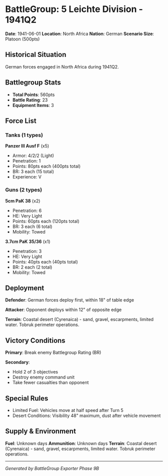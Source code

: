 # BattleGroup: 5 Leichte Division - 1941Q2

**Date**: 1941-06-01
**Location**: North Africa
**Nation**: German
**Scenario Size**: Platoon (500pts)

## Historical Situation

German forces engaged in North Africa during 1941Q2.

## Battlegroup Stats

- **Total Points**: 560pts
- **Battle Rating**: 23
- **Equipment Items**: 3

## Force List

### Tanks (1 types)

**Panzer III Ausf F** (x5)
- Armor: 4/2/2 (Light)
- Penetration: 1
- Points: 80pts each (400pts total)
- BR: 3 each (15 total)
- Experience: V

### Guns (2 types)

**5cm PaK 38** (x2)
- Penetration: 6
- HE: Very Light
- Points: 60pts each (120pts total)
- BR: 3 each (6 total)
- Mobility: Towed

**3.7cm PaK 35/36** (x1)
- Penetration: 3
- HE: Very Light
- Points: 40pts each (40pts total)
- BR: 2 each (2 total)
- Mobility: Towed


## Deployment

**Defender**: German forces deploy first, within 18" of table edge

**Attacker**: Opponent deploys within 12" of opposite edge

**Terrain**: Coastal desert (Cyrenaica) - sand, gravel, escarpments, limited water. Tobruk perimeter operations.

## Victory Conditions

**Primary**: Break enemy Battlegroup Rating (BR)

**Secondary**:
- Hold 2 of 3 objectives
- Destroy enemy command unit
- Take fewer casualties than opponent

## Special Rules

- Limited Fuel: Vehicles move at half speed after Turn 5
- Desert Conditions: Visibility 48" maximum, dust after vehicle movement

## Supply & Environment

**Fuel**: Unknown days
**Ammunition**: Unknown days
**Terrain**: Coastal desert (Cyrenaica) - sand, gravel, escarpments, limited water. Tobruk perimeter operations.

---

*Generated by BattleGroup Exporter Phase 9B*
